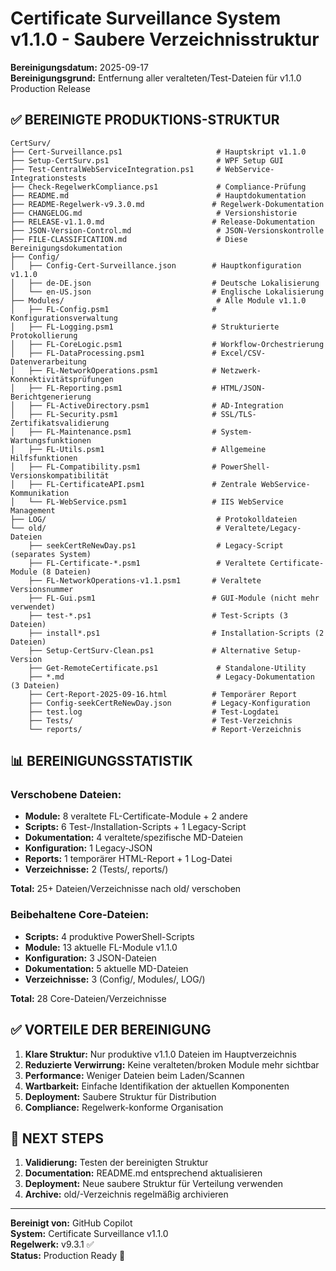 # Certificate Surveillance System v1.1.0 - Saubere Verzeichnisstruktur

**Bereinigungsdatum:** 2025-09-17  
**Bereinigungsgrund:** Entfernung aller veralteten/Test-Dateien für v1.1.0 Production Release

## ✅ BEREINIGTE PRODUKTIONS-STRUKTUR

```
CertSurv/
├── Cert-Surveillance.ps1                     # Hauptskript v1.1.0
├── Setup-CertSurv.ps1                        # WPF Setup GUI
├── Test-CentralWebServiceIntegration.ps1     # WebService-Integrationstests
├── Check-RegelwerkCompliance.ps1             # Compliance-Prüfung
├── README.md                                 # Hauptdokumentation
├── README-Regelwerk-v9.3.0.md               # Regelwerk-Dokumentation
├── CHANGELOG.md                              # Versionshistorie
├── RELEASE-v1.1.0.md                        # Release-Dokumentation
├── JSON-Version-Control.md                   # JSON-Versionskontrolle
├── FILE-CLASSIFICATION.md                    # Diese Bereinigungsdokumentation
├── Config/
│   ├── Config-Cert-Surveillance.json        # Hauptkonfiguration v1.1.0
│   ├── de-DE.json                           # Deutsche Lokalisierung
│   └── en-US.json                           # Englische Lokalisierung
├── Modules/                                  # Alle Module v1.1.0
│   ├── FL-Config.psm1                       # Konfigurationsverwaltung
│   ├── FL-Logging.psm1                      # Strukturierte Protokollierung
│   ├── FL-CoreLogic.psm1                    # Workflow-Orchestrierung
│   ├── FL-DataProcessing.psm1               # Excel/CSV-Datenverarbeitung
│   ├── FL-NetworkOperations.psm1            # Netzwerk-Konnektivitätsprüfungen
│   ├── FL-Reporting.psm1                    # HTML/JSON-Berichtgenerierung
│   ├── FL-ActiveDirectory.psm1              # AD-Integration
│   ├── FL-Security.psm1                     # SSL/TLS-Zertifikatsvalidierung
│   ├── FL-Maintenance.psm1                  # System-Wartungsfunktionen
│   ├── FL-Utils.psm1                        # Allgemeine Hilfsfunktionen
│   ├── FL-Compatibility.psm1                # PowerShell-Versionskompatibilität
│   ├── FL-CertificateAPI.psm1               # Zentrale WebService-Kommunikation
│   └── FL-WebService.psm1                   # IIS WebService Management
├── LOG/                                      # Protokolldateien
└── old/                                      # Veraltete/Legacy-Dateien
    ├── seekCertReNewDay.ps1                  # Legacy-Script (separates System)
    ├── FL-Certificate-*.psm1                 # Veraltete Certificate-Module (8 Dateien)
    ├── FL-NetworkOperations-v1.1.psm1       # Veraltete Versionsnummer
    ├── FL-Gui.psm1                          # GUI-Module (nicht mehr verwendet)
    ├── test-*.ps1                           # Test-Scripts (3 Dateien)
    ├── install*.ps1                         # Installation-Scripts (2 Dateien)
    ├── Setup-CertSurv-Clean.ps1             # Alternative Setup-Version
    ├── Get-RemoteCertificate.ps1             # Standalone-Utility
    ├── *.md                                  # Legacy-Dokumentation (3 Dateien)
    ├── Cert-Report-2025-09-16.html          # Temporärer Report
    ├── Config-seekCertReNewDay.json         # Legacy-Konfiguration
    ├── test.log                             # Test-Logdatei
    ├── Tests/                               # Test-Verzeichnis
    └── reports/                             # Report-Verzeichnis
```

## 📊 BEREINIGUNGSSTATISTIK

### Verschobene Dateien:
- **Module:** 8 veraltete FL-Certificate-Module + 2 andere
- **Scripts:** 6 Test-/Installation-Scripts + 1 Legacy-Script
- **Dokumentation:** 4 veraltete/spezifische MD-Dateien
- **Konfiguration:** 1 Legacy-JSON
- **Reports:** 1 temporärer HTML-Report + 1 Log-Datei
- **Verzeichnisse:** 2 (Tests/, reports/)

**Total:** 25+ Dateien/Verzeichnisse nach old/ verschoben

### Beibehaltene Core-Dateien:
- **Scripts:** 4 produktive PowerShell-Scripts
- **Module:** 13 aktuelle FL-Module v1.1.0
- **Konfiguration:** 3 JSON-Dateien
- **Dokumentation:** 5 aktuelle MD-Dateien
- **Verzeichnisse:** 3 (Config/, Modules/, LOG/)

**Total:** 28 Core-Dateien/Verzeichnisse

## ✅ VORTEILE DER BEREINIGUNG

1. **Klare Struktur:** Nur produktive v1.1.0 Dateien im Hauptverzeichnis
2. **Reduzierte Verwirrung:** Keine veralteten/broken Module mehr sichtbar
3. **Performance:** Weniger Dateien beim Laden/Scannen
4. **Wartbarkeit:** Einfache Identifikation der aktuellen Komponenten
5. **Deployment:** Saubere Struktur für Distribution
6. **Compliance:** Regelwerk-konforme Organisation

## 🎯 NEXT STEPS

1. **Validierung:** Testen der bereinigten Struktur
2. **Documentation:** README.md entsprechend aktualisieren
3. **Deployment:** Neue saubere Struktur für Verteilung verwenden
4. **Archive:** old/-Verzeichnis regelmäßig archivieren

---

**Bereinigt von:** GitHub Copilot  
**System:** Certificate Surveillance v1.1.0  
**Regelwerk:** v9.3.1 ✅  
**Status:** Production Ready 🚀
